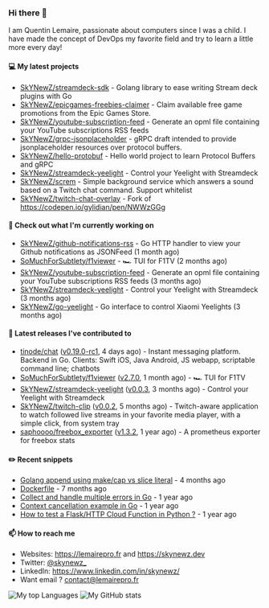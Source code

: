### Hi there 👋

I am Quentin Lemaire, passionate about computers since I was a child.
I have made the concept of DevOps my favorite field and try to learn a little more every day!

#### 💻 My latest projects


- [SkYNewZ/streamdeck-sdk](https://github.com/SkYNewZ/streamdeck-sdk) - Golang library to ease writing Stream deck plugins with Go
- [SkYNewZ/epicgames-freebies-claimer](https://github.com/SkYNewZ/epicgames-freebies-claimer) - Claim available free game promotions from the Epic Games Store.
- [SkYNewZ/youtube-subscription-feed](https://github.com/SkYNewZ/youtube-subscription-feed) - Generate an opml file containing your YouTube subscriptions RSS feeds
- [SkYNewZ/grpc-jsonplaceholder](https://github.com/SkYNewZ/grpc-jsonplaceholder) - gRPC draft intended to provide jsonplaceholder resources over protocol buffers.
- [SkYNewZ/hello-protobuf](https://github.com/SkYNewZ/hello-protobuf) - Hello world project to learn Protocol Buffers and gRPC
- [SkYNewZ/streamdeck-yeelight](https://github.com/SkYNewZ/streamdeck-yeelight) - Control your Yeelight with Streamdeck
- [SkYNewZ/screm](https://github.com/SkYNewZ/screm) - Simple background service which answers a sound based on a Twitch chat command. Support whitelist
- [SkYNewZ/twitch-chat-overlay](https://github.com/SkYNewZ/twitch-chat-overlay) - Fork of https://codepen.io/gylidian/pen/NWWzGGg

#### 👷 Check out what I'm currently working on


- [SkYNewZ/github-notifications-rss](https://github.com/SkYNewZ/github-notifications-rss) - Go HTTP handler to view your Github notifications as JSONFeed (1 month ago)
- [SoMuchForSubtlety/f1viewer](https://github.com/SoMuchForSubtlety/f1viewer) - 🏎️ TUI for F1TV (2 months ago)
- [SkYNewZ/youtube-subscription-feed](https://github.com/SkYNewZ/youtube-subscription-feed) - Generate an opml file containing your YouTube subscriptions RSS feeds (3 months ago)
- [SkYNewZ/streamdeck-yeelight](https://github.com/SkYNewZ/streamdeck-yeelight) - Control your Yeelight with Streamdeck (3 months ago)
- [SkYNewZ/go-yeelight](https://github.com/SkYNewZ/go-yeelight) - Go interface to control Xiaomi Yeelights (3 months ago)

#### 🚀 Latest releases I've contributed to


- [tinode/chat](https://github.com/tinode/chat) ([v0.19.0-rc1](https://github.com/tinode/chat/releases/tag/v0.19.0-rc1), 4 days ago) - Instant messaging platform. Backend in Go. Clients: Swift iOS, Java Android, JS webapp, scriptable command line; chatbots
- [SoMuchForSubtlety/f1viewer](https://github.com/SoMuchForSubtlety/f1viewer) ([v2.7.0](https://github.com/SoMuchForSubtlety/f1viewer/releases/tag/v2.7.0), 1 month ago) - 🏎️ TUI for F1TV
- [SkYNewZ/streamdeck-yeelight](https://github.com/SkYNewZ/streamdeck-yeelight) ([v0.0.3](https://github.com/SkYNewZ/streamdeck-yeelight/releases/tag/v0.0.3), 3 months ago) - Control your Yeelight with Streamdeck
- [SkYNewZ/twitch-clip](https://github.com/SkYNewZ/twitch-clip) ([v0.0.2](https://github.com/SkYNewZ/twitch-clip/releases/tag/v0.0.2), 5 months ago) - Twitch-aware application to watch followed live streams in your favorite media player, with a simple click, from system tray
- [saphoooo/freebox_exporter](https://github.com/saphoooo/freebox_exporter) ([v1.3.2](https://github.com/saphoooo/freebox_exporter/releases/tag/v1.3.2), 1 year ago) - A prometheus exporter for freebox stats

#### ✏️ Recent snippets


- [Golang append using make/cap vs slice literal](https://gist.github.com/ebdcb5d1737bcabc66238d0818250f4b) - 4 months ago
- [Dockerfile](https://gist.github.com/0a0e1b32f91ea09efa1f5bdfef480b21) - 7 months ago
- [Collect and handle multiple errors in Go](https://gist.github.com/f430d44a9bab539696c27b98c44a7921) - 1 year ago
- [Context cancellation example in Go](https://gist.github.com/36b5256e0f0c4094cadfc1d9f1f96547) - 1 year ago
- [How to test a Flask/HTTP Cloud Function in Python ?](https://gist.github.com/aa4fb352c52e209776e11ba442160544) - 1 year ago

#### 📫 How to reach me

- Websites: https://lemairepro.fr and https://skynewz.dev
- Twitter: [@skynewz_](https://twitter.com/skynewz_)
- LinkedIn: https://www.linkedin.com/in/skynewz/
- Want email ? [contact@lemairepro.fr](mailto:contact@lemairepro.fr?subject=Contact%20from%20your%20Github%20Profile)

![My top Languages](https://github-readme-stats.vercel.app/api/top-langs/?username=skynewz&hide=javascript,html,css,typescript&layout=compact)
![My GitHub stats](https://github-readme-stats.vercel.app/api?username=skynewz&count_private=true&show_icons=true)
